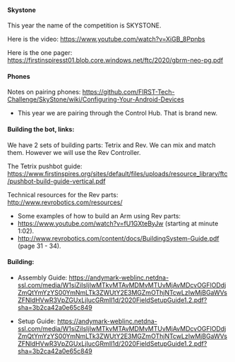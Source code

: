 #### Skystone

This year the name of the competition is SKYSTONE.

Here is the video: https://www.youtube.com/watch?v=XiGB_8Ppnbs

Here is the one pager: https://firstinspiresst01.blob.core.windows.net/ftc/2020/gbrm-neo-pg.pdf

#### Phones

Notes on pairing phones: https://github.com/FIRST-Tech-Challenge/SkyStone/wiki/Configuring-Your-Android-Devices
- This year we are pairing through the Control Hub. That is brand new.

#### Building the bot, links:

We have 2 sets of building parts: Tetrix and Rev. We can mix and match them. However we will use the Rev Controller.

The Tetrix pushbot guide: https://www.firstinspires.org/sites/default/files/uploads/resource_library/ftc/pushbot-build-guide-vertical.pdf

Technical resources for the Rev parts: http://www.revrobotics.com/resources/

- Some examples of how to build an Arm using Rev parts:
- https://www.youtube.com/watch?v=fU1GXteByJw (starting at minute 1:02).
- http://www.revrobotics.com/content/docs/BuildingSystem-Guide.pdf (page 31 - 34).

#### Building:
- Assembly Guide: https://andymark-weblinc.netdna-ssl.com/media/W1siZiIsIjIwMTkvMTAvMDMvMTUvMjAvMDcvOGFlODdjZmQtYmYzYS00YmNmLTk3ZWUtY2E3MGZmOThjNTcwLzIwMjBGaWVsZFNldHVwR3VpZGUxLjIucGRmIl1d/2020FieldSetupGuide1.2.pdf?sha=3b2ca42a0e65c849

- Setup Guide: https://andymark-weblinc.netdna-ssl.com/media/W1siZiIsIjIwMTkvMTAvMDMvMTUvMjAvMDcvOGFlODdjZmQtYmYzYS00YmNmLTk3ZWUtY2E3MGZmOThjNTcwLzIwMjBGaWVsZFNldHVwR3VpZGUxLjIucGRmIl1d/2020FieldSetupGuide1.2.pdf?sha=3b2ca42a0e65c849
